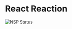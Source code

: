 # React Reaction

[![NSP Status](https://nodesecurity.io/orgs/suburban-glory-ltd/projects/e6564b9e-42cc-4c59-8105-134a66f5a228/badge)](https://nodesecurity.io/orgs/suburban-glory-ltd/projects/e6564b9e-42cc-4c59-8105-134a66f5a228)
